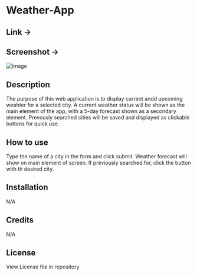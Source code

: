 # Weather-App

## Link ->

## Screenshot ->
![image](https://github.com/Hans-Doderlein/Weather-App/assets/132940852/6a68ce30-47ec-4855-918b-978224db15c6)


## Description

The purpose of this web application is to display current andd upcoming weahter for a selected city.
A current weather status will be shown as the main element of the app, with a 5-day forecast shown as a secondary element.
Prevously searched cities will be saved and displayed as clickable buttons for quick use.

## How to use

Type the name of a city in the form and click submit. Weather forecast will show on main element of screen. If previously searched for, click the button with th desired city.

## Installation

N/A

## Credits

N/A

## License

View License file in repository
